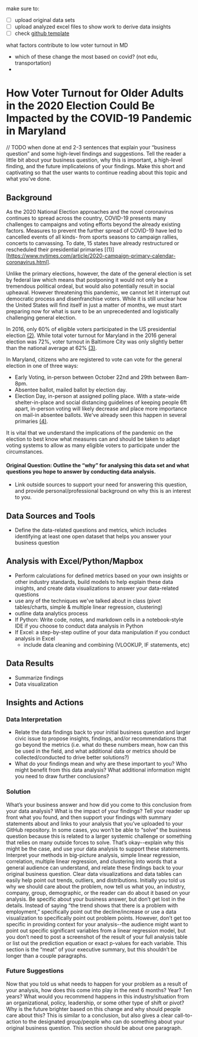 make sure to:
- [ ] upload original data sets
- [ ] upload analyzed excel files to show work to derive data insights
- [ ] check [github template](https://github.com/jhu-business-analytics/midterm-project-template)

what factors contribute to low voter turnout in MD
- which of these change the most based on covid? (not edu, transportation)
- 

# How Voter Turnout for Older Adults in the 2020 Election Could Be Impacted by the COVID-19 Pandemic in Maryland
// TODO when done at end 
2-3 sentences that explain your “business question” and some high-level findings and suggestions. Tell the reader a little bit about your business question, why this is important, a high-level finding, and the future implicateions of your findings. Make this short and captivating so that the user wants to continue reading about this topic and what you’ve done. 

## Background
As the 2020 National Election approaches and the novel coronavirus continues to spread across the country, COVID-19 presents many challenges to campaigns and voting efforts beyond the already existing factors. Measures to prevent the further spread of COVID-19 have led to cancelled events of all kinds- from sports seasons to campaign rallies, concerts to canvassing. To date, 15 states have already restructured or rescheduled their presidential primaries [(1)][https://www.nytimes.com/article/2020-campaign-primary-calendar-coronavirus.html].

Unlike the primary elections, however, the date of the general election is set by federal law which means that postponing it would not only be a tremendous political ordeal, but would also potentially result in social upheaval. However threatening this pandemic, we cannot let it interrupt out democratic process and disenfranchise voters. While it is still unclear how the United States will find itself in just a matter of months, we must start preparing now for what is sure to be an unprecedented and logistically challenging general election. 

In 2016, only 60% of eligible voters participated in the US presidential election [(2)](http://www.electproject.org/2016g). While total voter turnout for Maryland in the 2016 general election was 72%, voter turnout in Baltimore City was only slightly better than the national average at 62% [(3)](https://elections.maryland.gov/elections/2016/turnout/general/Official%20by%20Party%20and%20County.pdf).

In Maryland, citizens who are registered to vote can vote for the general election in one of three ways:
* Early Voting, in-person between October 22nd and 29th between 8am-8pm.
* Absentee ballot, mailed ballot by election day. 
* Election Day, in-person at assigned polling place. 
With a state-wide shelter-in-place and social distancing guidelines of keeping people 6ft apart, in-person voting will likely decrease and place more importance on mail-in absentee ballots. We've already seen this happen in several primaries [(4)](https://www.npr.org/2020/03/16/815504537/voting-amid-coronavirus-what-you-need-to-know).

It is vital that we understand the implications of the pandemic on the election to best know what measures can and should be taken to adapt voting systems to allow as many eligible voters to participate under the circumstances. 

#### Original Question: Outline the “why” for analysing this data set and what questions you hope to answer by conducting data analysis. 
* Link outside sources to support your need for answering this question, and provide personal/professional background on why this is an interest to you.

## Data Sources and Tools
* Define the data-related questions and metrics, which includes identifying at least one open dataset that helps you answer your business question

## Analysis with Excel/Python/Mapbox
* Perform calculations for defined metrics based on your own insights or other industry standards, build models to help explain these data insights, and create data visualizations to answer your data-related questions
* use any of the techniques we've talked about in class (pivot tables/charts, simple & multiple linear regression, clustering)
* outline data analytics process 
* If Python: Write code, notes, and markdown cells in a notebook-style IDE if you choose to conduct data analysis in Python
* If Excel: a step-by-step outline of your data manipulation if you conduct analysis in Excel 
  * include data cleaning and combining (VLOOKUP, IF statements, etc)

## Data Results
* Summarize findings 
* Data visualization 

## Insights and Actions

### Data Interpretation
* Relate the data findings back to your initial business question and larger civic issue to propose insights, findings, and/or recommendations that go beyond the metrics (i.e. what do these numbers mean, how can this be used in the field, and what additional data or metrics should be collected/conducted to drive better solutions?)
* What do your findings mean and why are these important to you? Who might benefit from this data analysis? What additional information might you need to draw further conclusions?

### Solution
What’s your business answer and how did you come to this conclusion from your data analysis? What is the impact of your findings? Tell your reader up front what you found, and then support your findings with summary statements about and links to your analysis that you’ve uploaded to your GitHub repository. In some cases, you won’t be able to “solve” the business question because this is related to a larger systemic challenge or something that relies on many outside forces to solve. That’s okay--explain why this might be the case, and use your data analysis to support these statements. Interpret your methods in big-picture analysis, simple linear regression, correlation, multiple linear regression, and clustering into words that a general audience can understand, and relate these findings back to your original business question. Clear data visualizations and data tables can easily help point out trends, outliers, and distributions. Initially you told us why we should care about the problem, now tell us what you, an industry, company, group, demographic, or the reader can do about it based on your analysis. Be specific about your business answer, but don’t get lost in the details. Instead of saying “the trend shows that there is a problem with employment,” specifically point out the decline/increase or use a data visualization to specifically point out problem points. However, don’t get too specific in providing context for your analysis--the audience might want to point out specific significant variables from a linear regression model, but you don’t need to post a screenshot of the result of your full analysis table or list out the prediction equation or exact p-values for each variable. This section is the “meat” of your executive summary, but this shouldn’t be longer than a couple paragraphs.

### Future Suggestions
Now that you told us what needs to happen for your problem as a result of your analysis, how does this come into play in the next 6 months? Year? Ten years? What would you recommend happens in this industry/situation from an organizational, policy, leadership, or some other type of shift or pivot? Why is the future brighter based on this change and why should people care about this? This is similar to a conclusion, but also gives a clear call-to-action to the designated group/people who can do something about your original business question. This section should be about one paragraph.
